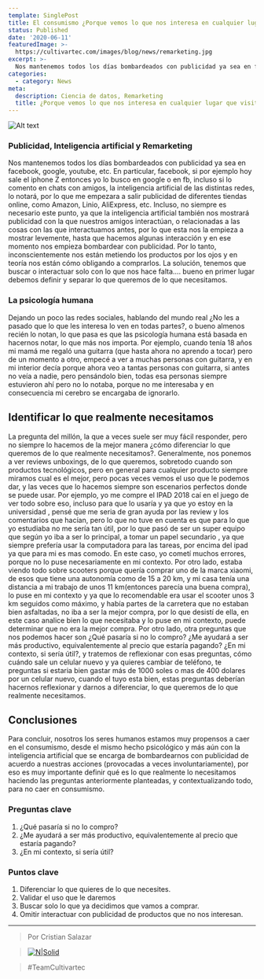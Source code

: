 ```yaml
---
template: SinglePost
title: El consumismo ¿Porque vemos lo que nos interesa en cualquier lugar que visitemos?
status: Published
date: '2020-06-11'
featuredImage: >-
  https://cultivartec.com/images/blog/news/remarketing.jpg
excerpt: >-
  Nos mantenemos todos los días bombardeados con publicidad ya sea en facebook, google, youtube, etc. En particular, facebook, si por ejemplo hoy sale el iphone Z entonces yo lo busco en google o en fb, incluso si lo comento en chats con amigos, la inteligencia artificial de las distintas redes, lo notará, por lo que me empezara a salir publicidad de diferentes tiendas online, como Amazon, Linio, AliExpress, etc.
categories:
  - category: News
meta:
  description: Ciencia de datos, Remarketing
  title: ¿Porque vemos lo que nos interesa en cualquier lugar que visitemos?
---
```


![Alt text](https://cultivartec.com/images/blog/news/remarketing.jpg 'Publicidad, Remarketing')

### Publicidad, Inteligencia artificial y Remarketing
Nos mantenemos todos los días bombardeados con publicidad ya sea en facebook, google, youtube, etc. En particular, facebook, si por ejemplo hoy sale el iphone Z entonces yo lo busco en google o en fb, incluso si lo comento en chats con amigos, la inteligencia artificial de las distintas redes, lo notará, por lo que me empezara a salir publicidad de diferentes tiendas online, como Amazon, Linio, AliExpress, etc. Incluso, no siempre es necesario este punto, ya que la inteligencia artificial también nos mostrará publicidad con la que nuestros amigos interactúan, o relacionadas a las cosas con las que interactuamos antes, por lo que esta nos la empieza a mostrar levemente, hasta que hacemos algunas interacción y en ese momento nos empieza bombardear con publicidad. Por lo tanto, inconscientemente nos están metiendo los productos por los ojos y en teoría nos están cómo obligando a comprarlos.
La solución, tenemos que buscar o interactuar solo con lo que nos hace falta…. bueno en primer lugar debemos definir y separar lo que queremos de lo que necesitamos.

### La psicología humana

Dejando un poco las redes sociales, hablando del mundo real ¿No les a pasado que lo que les interesa lo ven en todas partes?, o bueno almenos recién lo notan, lo que pasa es que las psicología humana está basada en hacernos notar, lo que más nos importa. Por ejemplo, cuando tenía 18 años mi mamá me regaló una guitarra (que hasta ahora no aprendo a tocar) pero de un momento a otro, empecé a ver a muchas personas con guitarra, y en mi interior decía porque ahora veo a tantas personas con guitarra, si antes no veía a nadie, pero pensándolo bien, todas esa personas siempre estuvieron ahí pero no lo notaba, porque no me interesaba y en consecuencia mi cerebro se encargaba de ignorarlo.

## Identificar lo que realmente necesitamos

La pregunta del millón, la que a veces suele ser muy fácil responder, pero no siempre lo hacemos de la mejor manera ¿cómo diferenciar lo que queremos de lo que realmente necesitamos?. Generalmente, nos ponemos a ver reviews unboxings, de lo que queremos, sobretodo cuando son productos tecnológicos, pero en general para cualquier producto siempre miramos cual es el mejor, pero pocas veces vemos el uso que le podemos dar, y las veces que lo hacemos siempre son escenarios perfectos donde se puede usar. Por ejemplo, yo me compre el IPAD 2018 caí en el juego de ver todo sobre eso, incluso para que lo usaría y ya que yo estoy en la universidad , pensé que me seria de gran ayuda por las review y los comentarios que hacían, pero lo que no tuve en cuenta es que para lo que yo estudiaba no me sería tan útil, por lo que pasó de ser un super equipo que según yo iba a ser lo principal, a tomar un papel secundario , ya que siempre prefería usar la computadora para las tareas, por encima del ipad ya que para mi es mas comodo. En este caso, yo cometí muchos errores, porque no lo puse necesariamente en mi contexto. Por otro lado, estaba viendo todo sobre scooters porque quería comprar uno de la marca xiaomi, de esos que tiene una autonomía como de 15 a 20 km, y mi casa tenía una distancia a mi trabajo de unos 11 km(entonces parecía una buena compra), lo puse en mi contexto y ya que lo recomendable era usar el scooter unos 3 km seguidos como máximo, y había partes de la carretera que no estaban bien asfaltadas, no iba a ser la mejor compra, por lo que desistí de ella, en este caso analice bien lo que necesitaba y lo puse en mi contexto, puede determinar que no era la mejor compra. Por otro lado, otra preguntas que nos podemos hacer son ¿Qué pasaría si no lo compro? ¿Me ayudará a ser más productivo, equivalentemente al precio que estaría pagando? ¿En mi contexto, si sería útil?, y tratemos de reflexionar con esas preguntas, cómo cuándo sale un celular nuevo y ya quieres cambiar de teléfono, te preguntas si estaria bien gastar más de 1000 soles o mas de 400 dolares por un celular nuevo, cuando el tuyo esta bien, estas preguntas deberían hacernos reflexionar y darnos a diferenciar, lo que queremos de lo que realmente necesitamos.

## Conclusiones

Para concluir, nosotros los seres humanos estamos muy propensos a caer en el consumismo, desde el mismo hecho psicológico y más aún con la inteligencia artificial que se encarga de bombardearnos con publicidad de acuerdo a nuestras acciones (provocadas a veces involuntariamente), por eso es muy importante definir qué es lo que realmente lo necesitamos haciendo las preguntas anteriormente planteadas, y contextualizando todo, para no caer en consumismo.

### Preguntas clave

1. ¿Qué pasaría si no lo compro?
2. ¿Me ayudará a ser más productivo, equivalentemente al precio que estaría pagando?
3. ¿En mi contexto, si sería útil?

### Puntos clave

1. Diferenciar lo que quieres de lo que necesites.
2. Validar el uso que le daremos
3. Buscar solo lo que ya decidimos que vamos a comprar.
4. Omitir interactuar con publicidad de productos que no nos interesan.

---

> Por Cristian Salazar

> [![N|Solid](https://i.imgur.com/iYkheW1.png=20x20)](https://twitter.com/csalazaraz)

> #TeamCultivartec
